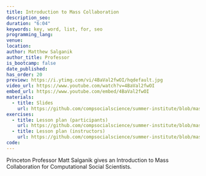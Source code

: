 ```yaml
---
title: Introduction to Mass Collaboration
description_seo:
duration: "6:04"
keywords: key, word, list, for, seo
programming_lang:
venue:
location:
author: Matthew Salganik
author_title: Professor
is_bootcamp: false
date_published:
has_order: 20
preview: https://i.ytimg.com/vi/4BaVal2fwOI/hqdefault.jpg
video_url: https://www.youtube.com/watch?v=4BaVal2fwOI
embed_url: https://www.youtube.com/embed/4BaVal2fwOI
materials:
  - title: Slides
    url: https://github.com/compsocialscience/summer-institute/blob/master/2020/materials/day5-mass-collaboration/01-mass-collaboration.pdf
exercises:
  - title: Lesson plan (participants)
    url: https://github.com/compsocialscience/summer-institute/blob/master/2021/materials/day5-mass-collaboration/activity/lesson_plan_masscollaboration_participant.md#lesson-plan-for-participants
  - title: Lesson plan (instructors)
    url: https://github.com/compsocialscience/summer-institute/blob/master/2021/materials/day5-mass-collaboration/activity/lesson_plan_masscollaboration_instructor.md#lesson-plan-for-instructors
code:
---
```


Princeton Professor Matt Salganik gives an Introduction to Mass Collaboration for Computational Social Scientists.
